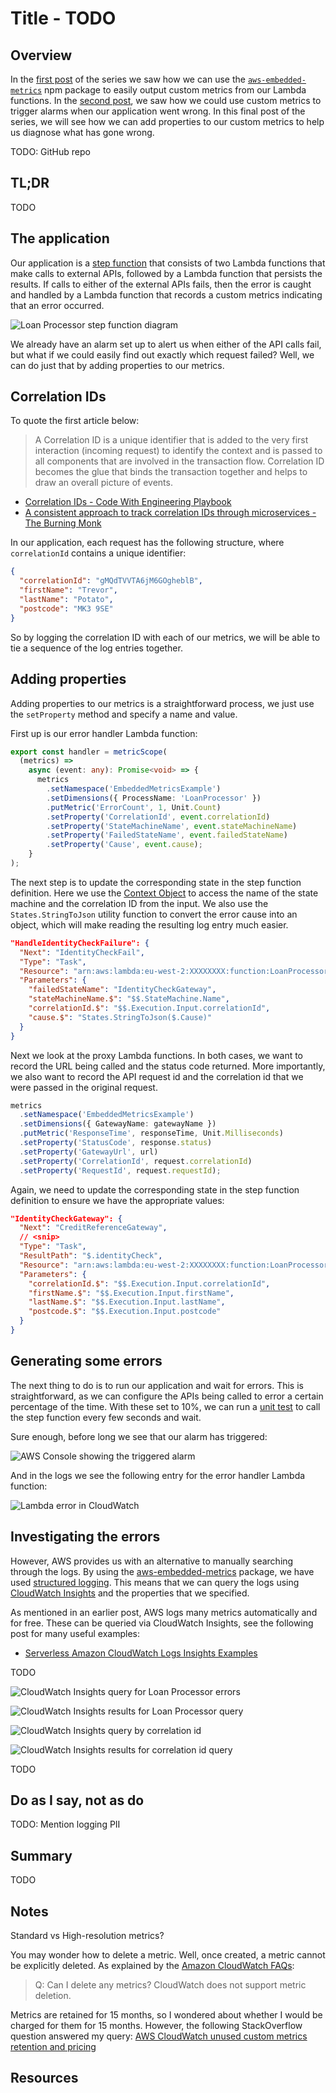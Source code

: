 # Title - TODO

## Overview

In the [first post](TODO) of the series we saw how we can use the [`aws-embedded-metrics`](TODO) npm package to easily output custom metrics from our Lambda functions. In the [second post](TODO), we saw how we could use custom metrics to trigger alarms when our application went wrong. In this final post of the series, we will see how we can add properties to our custom metrics to help us diagnose what has gone wrong.

TODO: GitHub repo

## TL;DR

TODO

## The application

Our application is a [step function](https://aws.amazon.com/step-functions/) that consists of two Lambda functions that make calls to external APIs, followed by a Lambda function that persists the results. If calls to either of the external APIs fails, then the error is caught and handled by a Lambda function that records a custom metrics indicating that an error occurred.

![Loan Processor step function diagram](https://cdn.hashnode.com/res/hashnode/image/upload/v1647163151800/aUH-p_9L9.png)

We already have an alarm set up to alert us when either of the API calls fail, but what if we could easily find out exactly which request failed? Well, we can do just that by adding properties to our metrics.

## Correlation IDs

To quote the first article below:

> A Correlation ID is a unique identifier that is added to the very first interaction (incoming request) to identify the context and is passed to all components that are involved in the transaction flow. Correlation ID becomes the glue that binds the transaction together and helps to draw an overall picture of events.

- [Correlation IDs - Code With Engineering Playbook](https://microsoft.github.io/code-with-engineering-playbook/observability/correlation-id/)
- [A consistent approach to track correlation IDs through microservices - The Burning Monk](https://theburningmonk.com/2015/05/a-consistent-approach-to-track-correlation-ids-through-microservices/)

In our application, each request has the following structure, where `correlationId` contains a unique identifier:

```json
{
  "correlationId": "gMQdTVVTA6jM6GOgheblB",
  "firstName": "Trevor",
  "lastName": "Potato",
  "postcode": "MK3 9SE"
}
```

So by logging the correlation ID with each of our metrics, we will be able to tie a sequence of the log entries together.

## Adding properties

Adding properties to our metrics is a straightforward process, we just use the `setProperty` method and specify a name and value.

First up is our error handler Lambda function:

```TypeScript
export const handler = metricScope(
  (metrics) =>
    async (event: any): Promise<void> => {
      metrics
        .setNamespace('EmbeddedMetricsExample')
        .setDimensions({ ProcessName: 'LoanProcessor' })
        .putMetric('ErrorCount', 1, Unit.Count)
        .setProperty('CorrelationId', event.correlationId)
        .setProperty('StateMachineName', event.stateMachineName)
        .setProperty('FailedStateName', event.failedStateName)
        .setProperty('Cause', event.cause);
    }
);
```

The next step is to update the corresponding state in the step function definition. Here we use the [Context Object](https://docs.aws.amazon.com/step-functions/latest/dg/input-output-contextobject.html) to access the name of the state machine and the correlation ID from the input. We also use the `States.StringToJson` utility function to convert the error cause into an object, which will make reading the resulting log entry much easier.

```json
"HandleIdentityCheckFailure": {
  "Next": "IdentityCheckFail",
  "Type": "Task",
  "Resource": "arn:aws:lambda:eu-west-2:XXXXXXXX:function:LoanProcessorTestStack-LoanProcessorErrorHandlerFu-XXXXXXXX",
  "Parameters": {
    "failedStateName": "IdentityCheckGateway",
    "stateMachineName.$": "$$.StateMachine.Name",
    "correlationId.$": "$$.Execution.Input.correlationId",
    "cause.$": "States.StringToJson($.Cause)"
  }
}
```

Next we look at the proxy Lambda functions. In both cases, we want to record the URL being called and the status code returned. More importantly, we also want to record the API request id and the correlation id that we were passed in the original request.

```TypeScript
metrics
  .setNamespace('EmbeddedMetricsExample')
  .setDimensions({ GatewayName: gatewayName })
  .putMetric('ResponseTime', responseTime, Unit.Milliseconds)
  .setProperty('StatusCode', response.status)
  .setProperty('GatewayUrl', url)
  .setProperty('CorrelationId', request.correlationId)
  .setProperty('RequestId', request.requestId);
```

Again, we need to update the corresponding state in the step function definition to ensure we have the appropriate values:

```json
"IdentityCheckGateway": {
  "Next": "CreditReferenceGateway",
  // <snip>
  "Type": "Task",
  "ResultPath": "$.identityCheck",
  "Resource": "arn:aws:lambda:eu-west-2:XXXXXXXX:function:LoanProcessorTestStack-LoanProcessorIdentityCheckP-XXXXXXX",
  "Parameters": {
    "correlationId.$": "$$.Execution.Input.correlationId",
    "firstName.$": "$$.Execution.Input.firstName",
    "lastName.$": "$$.Execution.Input.lastName",
    "postcode.$": "$$.Execution.Input.postcode"
  }
}
```

## Generating some errors

The next thing to do is to run our application and wait for errors. This is straightforward, as we can configure the APIs being called to error a certain percentage of the time. With these set to 10%, we can run a [unit test](TODO) to call the step function every few seconds and wait.

Sure enough, before long we see that our alarm has triggered:

![AWS Console showing the triggered alarm](https://cdn.hashnode.com/res/hashnode/image/upload/v1647375245599/W0hWcuJuE.png)

And in the logs we see the following entry for the error handler Lambda function:

![Lambda error in CloudWatch](https://cdn.hashnode.com/res/hashnode/image/upload/v1647375657561/wI7lyn2fS.png)

## Investigating the errors

However, AWS provides us with an alternative to manually searching through the logs. By using the [aws-embedded-metrics](https://github.com/awslabs/aws-embedded-metrics-node) package, we have used [structured logging](https://stackify.com/what-is-structured-logging-and-why-developers-need-it/). This means that we can query the logs using [CloudWatch Insights](https://docs.aws.amazon.com/AmazonCloudWatch/latest/logs/AnalyzingLogData.html) and the properties that we specified.

As mentioned in an earlier post, AWS logs many metrics automatically and for free. These can be queried via CloudWatch Insights, see the following post for many useful examples:

- [Serverless Amazon CloudWatch Logs Insights Examples](https://github.com/julianwood/serverless-cloudwatch-logs-insights-examples)

TODO

![CloudWatch Insights query for Loan Processor errors](https://cdn.hashnode.com/res/hashnode/image/upload/v1647375273164/9XYk9-YbP.png)

![CloudWatch Insights results for Loan Processor query](https://cdn.hashnode.com/res/hashnode/image/upload/v1647375303479/aK5G8j0-U.png)

![CloudWatch Insights query by correlation id](https://cdn.hashnode.com/res/hashnode/image/upload/v1647375326132/cF11ABN9P.png)

![CloudWatch Insights results for correlation id query](https://cdn.hashnode.com/res/hashnode/image/upload/v1647375333091/w2n9PrY9I.png)

TODO

## Do as I say, not as do

TODO: Mention logging PII

## Summary

TODO

## Notes

Standard vs High-resolution metrics?

You may wonder how to delete a metric. Well, once created, a metric cannot be explicitly deleted. As explained by the [Amazon CloudWatch FAQs](https://aws.amazon.com/cloudwatch/faqs/):

> Q: Can I delete any metrics?
> CloudWatch does not support metric deletion.

Metrics are retained for 15 months, so I wondered about whether I would be charged for them for 15 months. However, the following StackOverflow question answered my query: [AWS CloudWatch unused custom metrics retention and pricing](https://stackoverflow.com/questions/48115239/aws-cloudwatch-unused-custom-metrics-retention-and-pricing-2018)

## Resources
